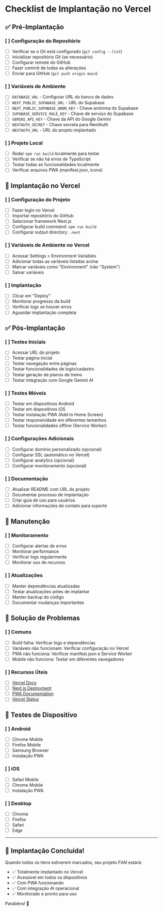 # Checklist de Implantação no Vercel

## ✅ Pré-Implantação

### [ ] Configuração do Repositório
- [ ] Verificar se o Git está configurado (`git config --list`)
- [ ] Inicializar repositório Git (se necessário)
- [ ] Configurar remote do GitHub
- [ ] Fazer commit de todas as alterações
- [ ] Enviar para GitHub (`git push origin main`)

### [ ] Variáveis de Ambiente
- [ ] `DATABASE_URL` - Configurar URL do banco de dados
- [ ] `NEXT_PUBLIC_SUPABASE_URL` - URL do Supabase
- [ ] `NEXT_PUBLIC_SUPABASE_ANON_KEY` - Chave anônima do Supabase
- [ ] `SUPABASE_SERVICE_ROLE_KEY` - Chave de serviço do Supabase
- [ ] `GEMINI_API_KEY` - Chave da API do Google Gemini
- [ ] `NEXTAUTH_SECRET` - Chave secreta para NextAuth
- [ ] `NEXTAUTH_URL` - URL do projeto implantado

### [ ] Projeto Local
- [ ] Rodar `npm run build` localmente para testar
- [ ] Verificar se não há erros de TypeScript
- [ ] Testar todas as funcionalidades localmente
- [ ] Verificar arquivos PWA (manifest.json, icons)

## 🚀 Implantação no Vercel

### [ ] Configuração do Projeto
- [ ] Fazer login no Vercel
- [ ] Importar repositório do GitHub
- [ ] Selecionar framework Next.js
- [ ] Configurar build command: `npm run build`
- [ ] Configurar output directory: `.next`

### [ ] Variáveis de Ambiente no Vercel
- [ ] Acessar Settings > Environment Variables
- [ ] Adicionar todas as variáveis listadas acima
- [ ] Marcar variáveis como "Environment" (não "System")
- [ ] Salvar variáveis

### [ ] Implantação
- [ ] Clicar em "Deploy"
- [ ] Monitorar progresso da build
- [ ] Verificar logs se houver erros
- [ ] Aguardar implantação completa

## ✅ Pós-Implantação

### [ ] Testes Iniciais
- [ ] Acessar URL do projeto
- [ ] Testar página inicial
- [ ] Testar navegação entre páginas
- [ ] Testar funcionalidades de login/cadastro
- [ ] Testar geração de planos de treino
- [ ] Testar integração com Google Gemini AI

### [ ] Testes Móveis
- [ ] Testar em dispositivos Android
- [ ] Testar em dispositivos iOS
- [ ] Testar instalação PWA (Add to Home Screen)
- [ ] Testar responsividade em diferentes tamanhos
- [ ] Testar funcionalidades offline (Service Worker)

### [ ] Configurações Adicionais
- [ ] Configurar domínio personalizado (opcional)
- [ ] Configurar SSL (automático no Vercel)
- [ ] Configurar analytics (opcional)
- [ ] Configurar monitoramento (opcional)

### [ ] Documentação
- [ ] Atualizar README com URL do projeto
- [ ] Documentar processo de implantação
- [ ] Criar guia de uso para usuários
- [ ] Adicionar informações de contato para suporte

## 🔧 Manutenção

### [ ] Monitoramento
- [ ] Configurar alertas de erros
- [ ] Monitorar performance
- [ ] Verificar logs regularmente
- [ ] Monitorar uso de recursos

### [ ] Atualizações
- [ ] Manter dependências atualizadas
- [ ] Testar atualizações antes de implantar
- [ ] Manter backup do código
- [ ] Documentar mudanças importantes

## 🚨 Solução de Problemas

### [ ] Comuns
- [ ] Build falha: Verificar logs e dependências
- [ ] Variáveis não funcionam: Verificar configuração no Vercel
- [ ] PWA não funciona: Verificar manifest.json e Service Worker
- [ ] Mobile não funciona: Testar em diferentes navegadores

### [ ] Recursos Úteis
- [ ] [Vercel Docs](https://vercel.com/docs)
- [ ] [Next.js Deployment](https://nextjs.org/docs/deployment)
- [ ] [PWA Documentation](https://web.dev/progressive-web-apps/)
- [ ] [Vercel Status](https://vercel-status.com/)

## 📱 Testes de Dispositivo

### [ ] Android
- [ ] Chrome Mobile
- [ ] Firefox Mobile
- [ ] Samsung Browser
- [ ] Instalação PWA

### [ ] iOS
- [ ] Safari Mobile
- [ ] Chrome Mobile
- [ ] Instalação PWA

### [ ] Desktop
- [ ] Chrome
- [ ] Firefox
- [ ] Safari
- [ ] Edge

---

## 🎉 Implantação Concluída!

Quando todos os itens estiverem marcados, seu projeto FitAI estará:
- ✅ Totalmente implantado no Vercel
- ✅ Acessível em todos os dispositivos
- ✅ Com PWA funcionando
- ✅ Com integração AI operacional
- ✅ Monitorado e pronto para uso

Parabéns! 🎊